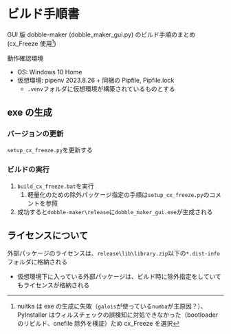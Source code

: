 # ビルド手順書

GUI 版 dobble-maker (dobble_maker_gui.py) のビルド手順のまとめ (cx_Freeze 使用[^about_other])

[^about_other]: nuitka は exe の生成に失敗（`galois`が使っている`numba`が主原因？）、PyInstaller はウィルスチェックの誤検知に対処できなかった（bootloader のリビルド、onefile 除外を検証）ため cx_Freeze を選択

動作確認環境

- OS: Windows 10 Home
- 仮想環境: pipenv 2023.8.26 + 同梱の Pipfile, Pipfile.lock
  - `.venv`フォルダに仮想環境が構築されているものとする

## exe の生成

### バージョンの更新

`setup_cx_freeze.py`を更新する

### ビルドの実行

1. `build_cx_freeze.bat`を実行
   1. 軽量化のための除外パッケージ指定の手順は`setup_cx_freeze.py`のコメントを参照
2. 成功すると`dobble-maker\release`に`dobble_maker_gui.exe`が生成される

## ライセンスについて

外部パッケージのライセンスは、`release\lib\library.zip`以下の`*.dist-info`フォルダに格納される

- 仮想環境下に入っている外部パッケージは、ビルド時に除外指定をしていてもライセンスが格納される
